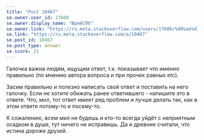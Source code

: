 ```yaml
---
title: "Post 10467"
se.owner.user_id: 17609
se.owner.display_name: "ЮрийСПб"
se.owner.link: "https://ru.meta.stackoverflow.com/users/17609/%d0%ae%d1%80%d0%b8%d0%b9%d0%a1%d0%9f%d0%b1"
se.link: "https://ru.meta.stackoverflow.com/a/10467"
se.post_id: 10467
se.post_type: answer
se.score: 21
---
```

<p>Галочка важна людям, ищущим ответ, т.к. показывает что именно правильно (по мнению автора вопроса и при прочих равных etc).</p>

<p>Засим правильно и полезно написать свой ответ и поставить на него галочку. Если не хотите обижать ранее ответившего - напишите это в ответе. Что, мол, тот ответ имеет ряд проблем и лучше делать так, как в этом ответе потому-то и посему-то.</p>

<p>К сожалению, всем мил не будешь и кто-то всегда уйдёт с неприятным осадком в душе, тут ничего не исправишь. Да и древние считали, что истина дороже друзей.</p>
